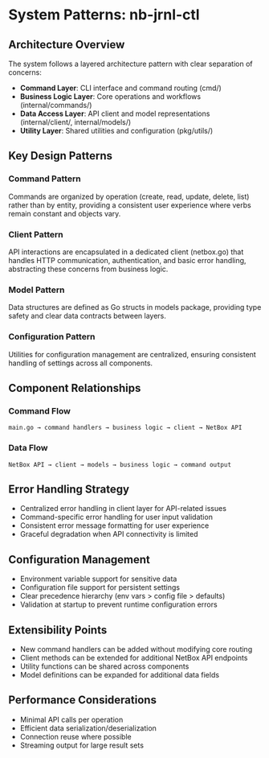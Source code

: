 # System Patterns: nb-jrnl-ctl

## Architecture Overview
The system follows a layered architecture pattern with clear separation of concerns:
- **Command Layer**: CLI interface and command routing (cmd/)
- **Business Logic Layer**: Core operations and workflows (internal/commands/)
- **Data Access Layer**: API client and model representations (internal/client/, internal/models/)
- **Utility Layer**: Shared utilities and configuration (pkg/utils/)

## Key Design Patterns

### Command Pattern
Commands are organized by operation (create, read, update, delete, list) rather than by entity, providing a consistent user experience where verbs remain constant and objects vary.

### Client Pattern
API interactions are encapsulated in a dedicated client (netbox.go) that handles HTTP communication, authentication, and basic error handling, abstracting these concerns from business logic.

### Model Pattern
Data structures are defined as Go structs in models package, providing type safety and clear data contracts between layers.

### Configuration Pattern
Utilities for configuration management are centralized, ensuring consistent handling of settings across all components.

## Component Relationships

### Command Flow
```
main.go → command handlers → business logic → client → NetBox API
```

### Data Flow
```
NetBox API → client → models → business logic → command output
```

## Error Handling Strategy
- Centralized error handling in client layer for API-related issues
- Command-specific error handling for user input validation
- Consistent error message formatting for user experience
- Graceful degradation when API connectivity is limited

## Configuration Management
- Environment variable support for sensitive data
- Configuration file support for persistent settings
- Clear precedence hierarchy (env vars > config file > defaults)
- Validation at startup to prevent runtime configuration errors

## Extensibility Points
- New command handlers can be added without modifying core routing
- Client methods can be extended for additional NetBox API endpoints
- Utility functions can be shared across components
- Model definitions can be expanded for additional data fields

## Performance Considerations
- Minimal API calls per operation
- Efficient data serialization/deserialization
- Connection reuse where possible
- Streaming output for large result sets
